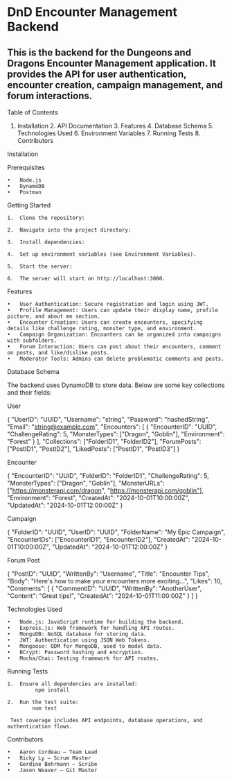 # DnD Encounter Management Backend

## This is the backend for the Dungeons and Dragons Encounter Management application. It provides the API for user authentication, encounter creation, campaign management, and forum interactions.

Table of Contents

  1.	Installation
	2.	API Documentation
	3.	Features
	4.	Database Schema
	5.	Technologies Used
	6.	Environment Variables
	7.	Running Tests
	8.	Contributors

Installation

Prerequisites

	•	Node.js
	•	DynamoDB
	•	Postman 

Getting Started

	1.	Clone the repository:
 
	2.	Navigate into the project directory: 
 
 	3.	Install dependencies:
  
  	4.	Set up environment variables (see Environment Variables).
   
	5.	Start the server:
   
 	6.	The server will start on http://localhost:3000.

Features

	•	User Authentication: Secure registration and login using JWT.
	•	Profile Management: Users can update their display name, profile picture, and about me section.
	•	Encounter Creation: Users can create encounters, specifying details like challenge rating, monster type, and environment.
	•	Campaign Organization: Encounters can be organized into campaigns with subfolders.
	•	Forum Interaction: Users can post about their encounters, comment on posts, and like/dislike posts.
	•	Moderator Tools: Admins can delete problematic comments and posts.
   
Database Schema

The backend uses DynamoDB to store data. Below are some key collections and their fields:

User 

{
  "UserID": "UUID",
  "Username": "string",
  "Password": "hashedString",
  "Email": "string@example.com",
  "Encounters": [
    {
      "EncounterID": "UUID",
      "ChallengeRating": 5,
      "MonsterTypes": ["Dragon", "Goblin"],
      "Environment": "Forest"
    }
  ],
  "Collections": ["FolderID1", "FolderID2"],
  "ForumPosts": ["PostID1", "PostID2"],
  "LikedPosts": ["PostID1", "PostID3"]
}

Encounter

{
  "EncounterID": "UUID",
  "FolderID": "FolderID1",
  "ChallengeRating": 5,
  "MonsterTypes": ["Dragon", "Goblin"],
  "MonsterURLs": ["https://monsterapi.com/dragon", "https://monsterapi.com/goblin"],
  "Environment": "Forest",
  "CreatedAt": "2024-10-01T10:00:00Z",
  "UpdatedAt": "2024-10-01T12:00:00Z"
}


Campaign

{
  "FolderID": "UUID",
  "UserID": "UUID",
  "FolderName": "My Epic Campaign",
  "EncounterIDs": ["EncounterID1", "EncounterID2"],
  "CreatedAt": "2024-10-01T10:00:00Z",
  "UpdatedAt": "2024-10-01T12:00:00Z"
}

Forum Post

{
  "PostID": "UUID",
  "WrittenBy": "Username",
  "Title": "Encounter Tips",
  "Body": "Here's how to make your encounters more exciting...",
  "Likes": 10,
  "Comments": [
    {
      "CommentID": "UUID",
      "WrittenBy": "AnotherUser",
      "Content": "Great tips!",
      "CreatedAt": "2024-10-01T11:00:00Z"
    }
  ]
}

Technologies Used

	•	Node.js: JavaScript runtime for building the backend.
	•	Express.js: Web framework for handling API routes.
	•	MongoDB: NoSQL database for storing data.
	•	JWT: Authentication using JSON Web Tokens.
	•	Mongoose: ODM for MongoDB, used to model data.
	•	BCrypt: Password hashing and encryption.
	•	Mocha/Chai: Testing framework for API routes.
Running Tests

	1.	Ensure all dependencies are installed:
			 npm install 
    
 	2.	Run the test suite:
  			nom test 
     
     Test coverage includes API endpoints, database operations, and authentication flows.

Contributors

	•	Aaron Cordeau – Team Lead
	•	Ricky Ly – Scrum Master
	•	Gerdine Behrmann – Scribe
	•	Jason Weaver – Git Master






  
 
 
 

 

 
